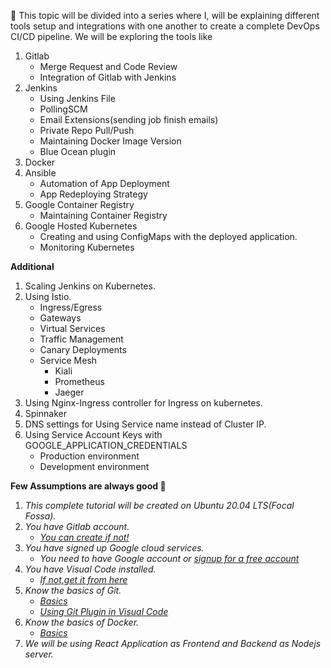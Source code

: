 :metal: This topic will be divided into a series where I, will be explaining different tools setup and integrations with one another to create a complete DevOps CI/CD pipeline.
We will be exploring the tools like

1. Gitlab
   - Merge Request and Code Review
   - Integration of Gitlab with Jenkins
2. Jenkins
   - Using Jenkins File
   - PollingSCM
   - Email Extensions(sending job finish emails)
   - Private Repo Pull/Push
   - Maintaining Docker Image Version
   - Blue Ocean plugin
3. Docker
4. Ansible
   - Automation of App Deployment
   - App Redeploying Strategy
5. Google Container Registry
   - Maintaining Container Registry
6. Google Hosted Kubernetes
   - Creating and using ConfigMaps with the deployed application.
   - Monitoring Kubernetes

**Additional**

1. Scaling Jenkins on Kubernetes.
2. Using Istio.
   - Ingress/Egress
   - Gateways
   - Virtual Services
   - Traffic Management
   - Canary Deployments
   - Service Mesh
     - Kiali
     - Prometheus
     - Jaeger
3. Using Nginx-Ingress controller for Ingress on kubernetes.
4. Spinnaker
5. DNS settings for Using Service name instead of Cluster IP.
6. Using Service Account Keys with GOOGLE_APPLICATION_CREDENTIALS
   - Production environment
   - Development environment

**Few Assumptions are always good :fox_face:**

1. _This complete tutorial will be created on Ubuntu 20.04 LTS(Focal Fossa)._
2. _You have Gitlab account._
   - _[You can create if not!](https://gitlab.com/-/trial_registrations/new?glm_source=about.gitlab.com&glm_content=free-trial)_
3. _You have signed up Google cloud services._
   - _You need to have Google account or [signup for a free account](https://console.cloud.google.com/freetrial/signup/)_
4. _You have Visual Code installed._
   - _[If not,get it from here](https://code.visualstudio.com/)_
5. _Know the basics of Git._
   - _[Basics](https://github.com/supersaiyane/Git-Cheetsheet)_
   - _[Using Git Plugin in Visual Code](https://code.visualstudio.com/docs/editor/versioncontrol)_
6. _Know the basics of Docker._
   - _[Basics](https://github.com/supersaiyane/docker-cheatsheet/blob/master/README.md)_
7. _We will be using React Application as Frontend and Backend as Nodejs server._
